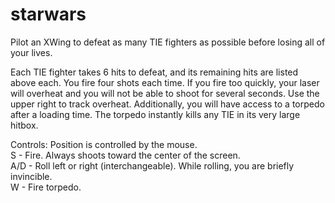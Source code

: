 # starwars

Pilot an XWing to defeat as many TIE fighters as possible before losing all of your lives.

Each TIE fighter takes 6 hits to defeat, and its remaining hits are listed above each. You fire four shots each time.
If you fire too quickly, your laser will overheat and you will not be able to shoot for several seconds. 
Use the upper right to track overheat.
Additionally, you will have access to a torpedo after a loading time. The torpedo instantly kills any TIE in its
very large hitbox.

Controls:
Position is controlled by the mouse.  
S - Fire. Always shoots toward the center of the screen.  
A/D - Roll left or right (interchangeable). While rolling, you are briefly invincible.  
W - Fire torpedo.
